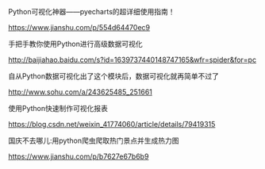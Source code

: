 Python可视化神器——pyecharts的超详细使用指南！

 https://www.jianshu.com/p/554d64470ec9 

手把手教你使用Python进行高级数据可视化

 http://baijiahao.baidu.com/s?id=1639737440148747165&wfr=spider&for=pc 

自从Python数据可视化出了这个模块后，数据可视化就再简单不过了

 http://www.sohu.com/a/243625485_251661 

使用Python快速制作可视化报表

 https://blog.csdn.net/weixin_41774060/article/details/79419315 

国庆不去哪儿:用python爬虫爬取热门景点并生成热力图

 https://www.jianshu.com/p/b7627e67b6b9 

